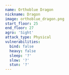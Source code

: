 ```yaml
---
name: Orthoblue Dragon
nickname: Dragon
image: orthoblue_dragon.png
start_floor: 25
end_floor: 27
agro: 'Sight'
attack_type: Physical
vulnerabilities:
  bind: false
  heavy: false
  sleep: '?'
  slow: '?'
  stun: '?'
---
```

